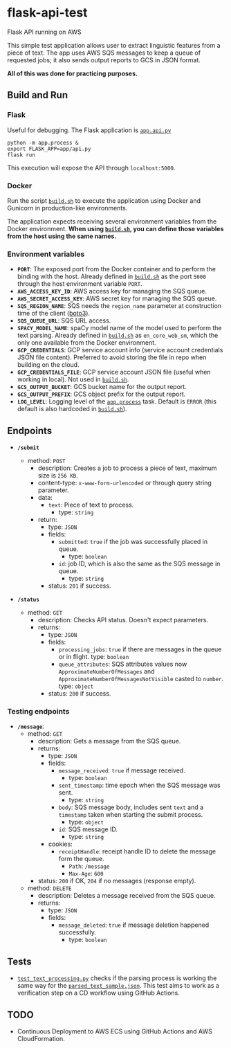 # flask-api-test
Flask API running on AWS

This simple test application allows user to extract linguistic features from a piece of text. The app uses AWS SQS messages to keep a queue of requested jobs; it also sends output reports to GCS in JSON format.

**All of this was done for practicing purposes.**

## Build and Run

### Flask
Useful for debugging. The Flask application is [`app.api.py`](./app/api.py)

```shell script
python -m app.process &
export FLASK_APP=app/api.py
flask run
```

This execution will expose the API through `localhost:5000`.

### Docker
Run the script [`build.sh`](./build.sh) to execute the application using Docker and Gunicorn in production-like environments.

The application expects receiving several environment variables from the Docker environment. **When using [`build.sh`](./build.sh), you can define those variables from the host using the same names.**

### Environment variables
- **`PORT`**: The exposed port from the Docker container and to perform the binding with the host. Already defined in [`build.sh`](./build.sh) as the port `5000` through the host environment variable `PORT`.
- **`AWS_ACCESS_KEY_ID`**: AWS access key for managing the SQS queue.
- **`AWS_SECRET_ACCESS_KEY`**: AWS secret key for managing the SQS queue.
- **`SQS_REGION_NAME`**: SQS needs the `region_name` parameter at construction time of the client ([boto3](https://boto3.amazonaws.com/v1/documentation/api/latest/reference/services/sqs.html)).
- **`SQS_QUEUE_URL`**: SQS URL access.
- **`SPACY_MODEL_NAME`**: spaCy model name of the model used to perform the text parsing. Already defined in [`build.sh`](./build.sh) as `en_core_web_sm`, which the only one available from the Docker environment.
- **`GCP_CREDENTIALS`**: GCP service account info (service account credentials JSON file content). Preferred to avoid storing the file in repo when building on the cloud.
- **`GCP_CREDENTIALS_FILE`**: GCP service account JSON file (useful when working in local). Not used in [`build.sh`](./build.sh).
- **`GCS_OUTPUT_BUCKET`**: GCS bucket name for the output report.
- **`GCS_OUTPUT_PREFIX`**:  GCS object prefix for the output report.
- **`LOG_LEVEL`**: Logging level of the [`app.process`](./app/process.py) task. Default is `ERROR` (this default is also hardcoded in [`build.sh`](./build.sh)). 

## Endpoints
- **`/submit`**
    - method: `POST`
        - description: Creates a job to process a piece of text, maximum size is `256 KB`.
        - content-type: `x-www-form-urlencoded` or through query string parameter.
        - data:
            - `text`: Piece of text to process.
                - type: `string`
        - return:
            - type: `JSON`
            - fields:
                - `submitted`: `true` if the job was successfully placed in queue.
                    - type: `boolean`
                - `id`: job ID, which is also the same as the SQS message in queue.
                    - type: `string`
            - status: `201` if success.
                
- **`/status`**
    - method: `GET`
        - description: Checks API status. Doesn't expect parameters.
        - returns:
            - type: `JSON`
            - fields:
                - `processing_jobs`: `true` if there are messages in the queue or in flight.
                    type: `boolean`
                - `queue_attributes`: SQS attributes values now `ApproximateNumberOfMessages` and `ApproximateNumberOfMessagesNotVisible` casted to `number`.
                    type: `object`
            - status: `200` if success.


### Testing endpoints
- **`/message`**:
    - method: `GET`
        - description: Gets a message from the SQS queue.
        - returns:
            - type: `JSON`
            - fields:
                - `message_received`: `true` if message received.
                    - type: `boolean`
                - `sent_timestamp`: time epoch when the SQS message was sent.
                    - type: `string`
                - `body`: SQS message body, includes sent `text` and a `timestamp` taken when starting the submit process.
                    - type: `object`
                - `id`: SQS message ID.
                    - type: `string`
            - cookies:
                - `receiptHandle`: receipt handle ID to delete the message form the queue.
                    - `Path`: `/message`
                    - `Max-Age`: `600`
        - status: `200` if OK, `204` if no messages (response empty).
    - method: `DELETE`
        - description: Deletes a message received from the SQS queue.
        - returns:
            - type: `JSON`
            - fields:
                - `message_deleted`: `true` if message deletion happened successfully.
                    - type: `boolean`
    
## Tests
- [`test_text_processing.py`](./tests/test_text_processing.py) checks if the parsing process is working the same way for the [`parsed_text_sample.json`](./tests/parsed_text_sample.json). This test aims to work as a verification step on a CD workflow using GitHub Actions.
    
## TODO
- Continuous Deployment to AWS ECS using GitHub Actions and AWS CloudFormation.
